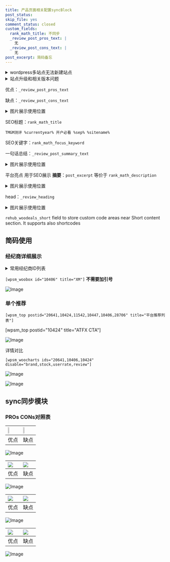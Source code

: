 ```yaml
---
title: 产品页面相关配置syncBlock
post_status: 
skip_file: yes
comment_status: closed
custom_fields:
  rank_math_title: 不同步
  _review_post_pros_text: |
    无
  _review_post_cons_text: |
    无
post_excerpt: 简码备忘
---
```

<details><summary>wordpress多站点无法新建站点</summary>

<li>和报错需要清理cookies一样的原因</li>
<li>wp-config.php里面<code>define( 'SUBDOMAIN_INSTALL', false );//子域名安装</code></li>
<li>新建子站点是用<code>define( 'SUBDOMAIN_INSTALL', true);//子域名安装</code> 完成以后，改成<code>false</code></li>
</details>

<details><summary>站点升级和相关版本问题</summary>

<p>wordpress：5.9.9
woocommerce：7.5.1
出现问题的地方：主题选项里面>><strong>Product layout >>compact style</strong></p>
<p>如何出现没有用过的字段 导致无法保存。先导出配置 然后进行修改，后面再次恢复即可。</p>
<p>出现部分字段无法显示时，需要返回默认布局后，对产品进行保存就好了。</p>
<p></p>
</details>

优点：`_review_post_pros_text`

缺点：`_review_post_cons_text`

<details><summary>图片展示使用位置</summary>

<img src="https://prod-files-secure.s3.us-west-2.amazonaws.com/39ed1227-6d7d-4570-be36-9ccd4a2c4241/f51d3d83-55d4-4bdf-9604-f37ec77ab556/Untitled.png?X-Amz-Algorithm=AWS4-HMAC-SHA256&X-Amz-Content-Sha256=UNSIGNED-PAYLOAD&X-Amz-Credential=ASIAZI2LB466QMMCMH5Z%2F20250201%2Fus-west-2%2Fs3%2Faws4_request&X-Amz-Date=20250201T045519Z&X-Amz-Expires=3600&X-Amz-Security-Token=IQoJb3JpZ2luX2VjEMX%2F%2F%2F%2F%2F%2F%2F%2F%2F%2FwEaCXVzLXdlc3QtMiJGMEQCIH01pVbkDvXOs2uMkDrQMNXlTYRWT%2BH1WNm%2FiISdkCDgAiBVcmj4ruLA6TZLSQNGeH6B1qsTg%2Bmr8WHqQl%2BYhz%2FGJyqIBAjN%2F%2F%2F%2F%2F%2F%2F%2F%2F%2F8BEAAaDDYzNzQyMzE4MzgwNSIM9ZcZX90Xk1vMpq9iKtwDFWdiY9SHikmIcuUkPduk439M3H4pl4zzz9ZWByH6my8VnHMFekwEBQZPODm3fp39GlXgN0OXvdc9QFf6so3uimSTvHtN5PcRmJHVfo5%2FHx71ilovpYKkFz7EH%2FEwkP5FEoc8MtNLT%2BZ7xLzlnWj6%2BNWokBTS7jcJg8rHv2PxdxMJ4oU5wEOo2LCdS0o3BqKqpMOpG%2B7evzCVPT4ow4kmpBWEU4vhCLjNCgBm1mx8GG2FTLbM%2Bx%2BqxH40zkSnQnWHbkKvRPQ1YoIRXXfyyGezaTIeXPIJd5YHn%2B%2BjX3Sol41qeqMgXkoQmMga1rgPKrS0EIQddm88XHVaE%2BoSQpvQU%2FF3y57XA6iUivZcbcbfx6bsUB8LMZkXO7vEjtoS0vBL%2FEFWO4RqFUZIt59B08wz%2FqtzqfQ65m8v2y0Yx4NLV9kxbFQmTGWptu6hpkMQEolvtTl14vDtImnD6qWbR1IlJ8E995T9MIsGsVYHxlyfk%2FBEKJpi3yE8%2FcXlt0dzgg0qIaeJ7w1xBdaCLkHeEDznqoU6KwSQvCz%2BXn5r2Bn7XI2%2F9S5XoocAtSLNnAQmYD2T3NKNwhd0nqVm%2FOx5CH46mlrxvIu6hM4jt8YdVf0cUN7fDA0pUhVEiBjQzvAww8H2vAY6pgEARb0QpSaetzl6aaoLCN6xyZuvPO663dt4QCjucdTr1JWLe%2FDQvw6UIYdW75WasOsKfb1pb2uusA1psF4p5BM1H8orQL4FCTlk9cb0jZEsH%2BcadZRhtKG1eq%2Bsd4wikAot2yBQup1bBOqVxlW4r1kXkI5cTyNZy54XRVlxjO5Ob467lgT4b6x6xy5zyWaVZ9sGruCGVU1NZuVHzkRs4PDzaxFQ7il1&X-Amz-Signature=7c5e61f6dc4c2639c0dd435404e4d4b68dea18151245f28e98867740dd795576&X-Amz-SignedHeaders=host&x-id=GetObject" alt="Image">
</details>

SEO标题：`rank_math_title`

`TMGM测评 %currentyear% 开户必看 %sep% %sitename%`

SEO关键字：`rank_math_focus_keyword`

一句话总结：`_review_post_summary_text`

<details><summary>图片展示使用位置</summary>

<img src="https://prod-files-secure.s3.us-west-2.amazonaws.com/39ed1227-6d7d-4570-be36-9ccd4a2c4241/4b96a922-296c-4f4e-8630-d1c870cbce01/Untitled.png?X-Amz-Algorithm=AWS4-HMAC-SHA256&X-Amz-Content-Sha256=UNSIGNED-PAYLOAD&X-Amz-Credential=ASIAZI2LB4665HM7HK5S%2F20250201%2Fus-west-2%2Fs3%2Faws4_request&X-Amz-Date=20250201T045519Z&X-Amz-Expires=3600&X-Amz-Security-Token=IQoJb3JpZ2luX2VjEMX%2F%2F%2F%2F%2F%2F%2F%2F%2F%2FwEaCXVzLXdlc3QtMiJHMEUCIBC06KElr%2FzXrSpO9phCdzvYDC1t%2BisQueXgs6sM8k%2F9AiEAs14iTNEMhc2SXN6t2nuICz%2ByoEo8FXzwJcImepMd0vYqiAQIzf%2F%2F%2F%2F%2F%2F%2F%2F%2F%2FARAAGgw2Mzc0MjMxODM4MDUiDDXGx98GKiU1DEdH8SrcA2jtqipe8doRaec1ERxUqYO89SvVABnFDILmaXaJH8AxVPIoBQ1ZBvXRcTxqL2AkGex601DQeYlpQOQH%2FcHRaVD7rT%2F7L4tkL9MptMzOqcFOjmfti6LllE3hFmWy8L1c5HEiRZU9WS8B3l8d49rzhlsMqqrm7ybGCFrWFRSwR69EoYBHH20LiOeOKi7MUlhWJBWUbMOLzJ6%2F21Pj5V1kLz58vSOUWD9rJWoaLkkR%2FRNAsgDtJf%2BbCc8cR76%2BKt3ac1wTmG1Lcw0bF2km4xjBRw9Zt4FW5p10uqb%2FezRcs%2F2UL%2F5KgKUa14rdG7w7aG%2Bt%2FGE7xnvzfk06PBxrCGEE4V9T24Ah4HBpgkbkvmAj6epvlxnpUtPXGW0RWicEfoOUO8kBvGj4QV0D1w3w%2B%2BtNIwQk%2FmMLgLalM7wZhQZdb%2FyFUeQWgsEBjLPGwe%2F2djEcZsJQ0q%2BlxBpnjKGQ1%2FxZUQCiqHigX0ng54sBAxmt4i9UhEsFQXIQNYLjb2NhedsTSs9Wo2TLU5ph1b%2BHvsdxMxkW%2FrAHumlRYcYdi4Xxti%2BL7tVQ8Q571FbisVlNKA8tWY550RyWxHfCLn07NSyMpiSsqvvTyFPyad1HpJVE5OgbmzHwBmeRUzgkTmp8MMfB9rwGOqUBvPELL6slUa%2Fd1eHeP5ZhHVd%2FtsUx7GvI%2FAZVXpF77G4V5va9L5hYRjFf2y0%2FzS6XC1UqrKwiYZRf7UVI%2BmYjBP0gjGkQvTOxCe3n8eOB299RRtd%2FqkUFuQTgpi2PkSmEKXahO1DpC4N3LqxgpopHSEBE94YdYi4qX6EpdKYOSVWudqy9ZoKQ4W%2BY2Mq67R0SgGERVl3nckeJbA2KCzcylsJSI%2FZw&X-Amz-Signature=f36bb93848694c2cf18d8c9c76f6dc74bfd996aec719229557f0e7c467aa2d15&X-Amz-SignedHeaders=host&x-id=GetObject" alt="Image">
</details>

平台亮点 用于SEO展示 **摘要**：`post_excerpt`  等价于 `rank_math_description`

<details><summary>图片展示使用位置</summary>

<img src="https://prod-files-secure.s3.us-west-2.amazonaws.com/39ed1227-6d7d-4570-be36-9ccd4a2c4241/1ee11f63-b60a-4dfe-a7a7-d58ff23b5d88/Untitled.png?X-Amz-Algorithm=AWS4-HMAC-SHA256&X-Amz-Content-Sha256=UNSIGNED-PAYLOAD&X-Amz-Credential=ASIAZI2LB4665NGR353B%2F20250201%2Fus-west-2%2Fs3%2Faws4_request&X-Amz-Date=20250201T045520Z&X-Amz-Expires=3600&X-Amz-Security-Token=IQoJb3JpZ2luX2VjEMX%2F%2F%2F%2F%2F%2F%2F%2F%2F%2FwEaCXVzLXdlc3QtMiJGMEQCIEkNtDSQwcNrkQiDFnppaPpysaFu6ZUKEvGgiP4c0MBIAiAj0OBmIQoq8FxeK2NqTT4aWsZ6MDbCzjOiynDiR88MZSqIBAjN%2F%2F%2F%2F%2F%2F%2F%2F%2F%2F8BEAAaDDYzNzQyMzE4MzgwNSIMPhQfjTu%2BcXGMMN58KtwD9Gr7qrEZYjYR5%2FEyibHtuiIrnNbZvdEaMAgv9F4waKXdruDk4tl0A08u6nQEBr2tqIp3vd2m0gpuYIzEB8qfiC0orLtHmt3L2X%2FpVfKFxyyS6gbZ1prxPESOwjMPjECTE%2BMQJffY3%2FwGhu1v934KXNP34Y1SwxSgonHcwNtxLclo8Nl88yMpyX320bicRjR1GjvypN2gi0xRD%2FMj0MHHrT3AkZvB3n1aATEERDwf%2BFX0sbzHZJZn8GXSJ7NIVP2QAtZy5Tj19lxtHqtVGTu3%2F0s%2Bp6RKWtzWnWFwgWfeAz0HgTq7BE6FK8RNwJvbMRAgn1CaR4EKWL3p4ppDDesCh52PluZjsv4xTQ6dC0yRCeYqx0J3OGgmP486%2BUnmpIGNnhcBNkkSPzEmKCKEiwN4JF%2BiXYkyBCKZw5QAXmd6%2B44opyoupbSV34NZXm7Z8b%2BjE6NJG8tCnVMMINFrfgHJt8u3C7zKnMecpFO08KQZXxry%2Bpf9sp4JdLZ6lubRTm%2Fw9F5C8XZk7VyUuvoPA3JHH4vLp4wKMgV%2B%2FwCHT%2FPZ9MkcoFJNEeU2%2BHvZGptbGr%2FGIJzakTCfIN9KX9OPC5OLMkRnnki2s8O%2FEUXB8uN5SbHIN3QzxkC8AwtDPc4w88H2vAY6pgHxzA1wR1tmAvhEhN%2FMTxDMYlIJu33RkW1ZOJ6Hf1DMDJmJoSjk1AjB78c55eej817LIZhbwnR5%2FmgKdSEoN9aPFwnKtntPMOX5NXnaHjm13V9wdWpRPtWWJrLtKv1AGSafwzCRwjHiPKydHbAOT4fmUt4i2%2Fs5YWLVFtKdS7vmf5N42J%2BABJV3AMNpRTeTna3ZRMlJGPucSyDy483XdSKLcfzyhNw3&X-Amz-Signature=2b956065c456f2dfbc8b632aa892a2a03f893894b9250449138899ae242439b4&X-Amz-SignedHeaders=host&x-id=GetObject" alt="Image">
<img src="https://prod-files-secure.s3.us-west-2.amazonaws.com/39ed1227-6d7d-4570-be36-9ccd4a2c4241/ad4118b5-78d8-4fbe-801e-3b29b5d99c01/Untitled.png?X-Amz-Algorithm=AWS4-HMAC-SHA256&X-Amz-Content-Sha256=UNSIGNED-PAYLOAD&X-Amz-Credential=ASIAZI2LB4665NGR353B%2F20250201%2Fus-west-2%2Fs3%2Faws4_request&X-Amz-Date=20250201T045520Z&X-Amz-Expires=3600&X-Amz-Security-Token=IQoJb3JpZ2luX2VjEMX%2F%2F%2F%2F%2F%2F%2F%2F%2F%2FwEaCXVzLXdlc3QtMiJGMEQCIEkNtDSQwcNrkQiDFnppaPpysaFu6ZUKEvGgiP4c0MBIAiAj0OBmIQoq8FxeK2NqTT4aWsZ6MDbCzjOiynDiR88MZSqIBAjN%2F%2F%2F%2F%2F%2F%2F%2F%2F%2F8BEAAaDDYzNzQyMzE4MzgwNSIMPhQfjTu%2BcXGMMN58KtwD9Gr7qrEZYjYR5%2FEyibHtuiIrnNbZvdEaMAgv9F4waKXdruDk4tl0A08u6nQEBr2tqIp3vd2m0gpuYIzEB8qfiC0orLtHmt3L2X%2FpVfKFxyyS6gbZ1prxPESOwjMPjECTE%2BMQJffY3%2FwGhu1v934KXNP34Y1SwxSgonHcwNtxLclo8Nl88yMpyX320bicRjR1GjvypN2gi0xRD%2FMj0MHHrT3AkZvB3n1aATEERDwf%2BFX0sbzHZJZn8GXSJ7NIVP2QAtZy5Tj19lxtHqtVGTu3%2F0s%2Bp6RKWtzWnWFwgWfeAz0HgTq7BE6FK8RNwJvbMRAgn1CaR4EKWL3p4ppDDesCh52PluZjsv4xTQ6dC0yRCeYqx0J3OGgmP486%2BUnmpIGNnhcBNkkSPzEmKCKEiwN4JF%2BiXYkyBCKZw5QAXmd6%2B44opyoupbSV34NZXm7Z8b%2BjE6NJG8tCnVMMINFrfgHJt8u3C7zKnMecpFO08KQZXxry%2Bpf9sp4JdLZ6lubRTm%2Fw9F5C8XZk7VyUuvoPA3JHH4vLp4wKMgV%2B%2FwCHT%2FPZ9MkcoFJNEeU2%2BHvZGptbGr%2FGIJzakTCfIN9KX9OPC5OLMkRnnki2s8O%2FEUXB8uN5SbHIN3QzxkC8AwtDPc4w88H2vAY6pgHxzA1wR1tmAvhEhN%2FMTxDMYlIJu33RkW1ZOJ6Hf1DMDJmJoSjk1AjB78c55eej817LIZhbwnR5%2FmgKdSEoN9aPFwnKtntPMOX5NXnaHjm13V9wdWpRPtWWJrLtKv1AGSafwzCRwjHiPKydHbAOT4fmUt4i2%2Fs5YWLVFtKdS7vmf5N42J%2BABJV3AMNpRTeTna3ZRMlJGPucSyDy483XdSKLcfzyhNw3&X-Amz-Signature=5209c757aef3ac4c1536ad323419e2a042e434017fc72327a365f3bdbb92d117&X-Amz-SignedHeaders=host&x-id=GetObject" alt="Image">
<img src="https://prod-files-secure.s3.us-west-2.amazonaws.com/39ed1227-6d7d-4570-be36-9ccd4a2c4241/a38cf7c9-a79c-4b64-9e94-13589fe0758b/Untitled.png?X-Amz-Algorithm=AWS4-HMAC-SHA256&X-Amz-Content-Sha256=UNSIGNED-PAYLOAD&X-Amz-Credential=ASIAZI2LB4665NGR353B%2F20250201%2Fus-west-2%2Fs3%2Faws4_request&X-Amz-Date=20250201T045520Z&X-Amz-Expires=3600&X-Amz-Security-Token=IQoJb3JpZ2luX2VjEMX%2F%2F%2F%2F%2F%2F%2F%2F%2F%2FwEaCXVzLXdlc3QtMiJGMEQCIEkNtDSQwcNrkQiDFnppaPpysaFu6ZUKEvGgiP4c0MBIAiAj0OBmIQoq8FxeK2NqTT4aWsZ6MDbCzjOiynDiR88MZSqIBAjN%2F%2F%2F%2F%2F%2F%2F%2F%2F%2F8BEAAaDDYzNzQyMzE4MzgwNSIMPhQfjTu%2BcXGMMN58KtwD9Gr7qrEZYjYR5%2FEyibHtuiIrnNbZvdEaMAgv9F4waKXdruDk4tl0A08u6nQEBr2tqIp3vd2m0gpuYIzEB8qfiC0orLtHmt3L2X%2FpVfKFxyyS6gbZ1prxPESOwjMPjECTE%2BMQJffY3%2FwGhu1v934KXNP34Y1SwxSgonHcwNtxLclo8Nl88yMpyX320bicRjR1GjvypN2gi0xRD%2FMj0MHHrT3AkZvB3n1aATEERDwf%2BFX0sbzHZJZn8GXSJ7NIVP2QAtZy5Tj19lxtHqtVGTu3%2F0s%2Bp6RKWtzWnWFwgWfeAz0HgTq7BE6FK8RNwJvbMRAgn1CaR4EKWL3p4ppDDesCh52PluZjsv4xTQ6dC0yRCeYqx0J3OGgmP486%2BUnmpIGNnhcBNkkSPzEmKCKEiwN4JF%2BiXYkyBCKZw5QAXmd6%2B44opyoupbSV34NZXm7Z8b%2BjE6NJG8tCnVMMINFrfgHJt8u3C7zKnMecpFO08KQZXxry%2Bpf9sp4JdLZ6lubRTm%2Fw9F5C8XZk7VyUuvoPA3JHH4vLp4wKMgV%2B%2FwCHT%2FPZ9MkcoFJNEeU2%2BHvZGptbGr%2FGIJzakTCfIN9KX9OPC5OLMkRnnki2s8O%2FEUXB8uN5SbHIN3QzxkC8AwtDPc4w88H2vAY6pgHxzA1wR1tmAvhEhN%2FMTxDMYlIJu33RkW1ZOJ6Hf1DMDJmJoSjk1AjB78c55eej817LIZhbwnR5%2FmgKdSEoN9aPFwnKtntPMOX5NXnaHjm13V9wdWpRPtWWJrLtKv1AGSafwzCRwjHiPKydHbAOT4fmUt4i2%2Fs5YWLVFtKdS7vmf5N42J%2BABJV3AMNpRTeTna3ZRMlJGPucSyDy483XdSKLcfzyhNw3&X-Amz-Signature=4e9679785868483dbd2a292d7c31799e8957544f699db0b611a38de77c9fdc03&X-Amz-SignedHeaders=host&x-id=GetObject" alt="Image">
<img src="https://prod-files-secure.s3.us-west-2.amazonaws.com/39ed1227-6d7d-4570-be36-9ccd4a2c4241/7da6fc1e-d2ac-42ae-8c75-cb5749aa18f6/Untitled.png?X-Amz-Algorithm=AWS4-HMAC-SHA256&X-Amz-Content-Sha256=UNSIGNED-PAYLOAD&X-Amz-Credential=ASIAZI2LB4665NGR353B%2F20250201%2Fus-west-2%2Fs3%2Faws4_request&X-Amz-Date=20250201T045520Z&X-Amz-Expires=3600&X-Amz-Security-Token=IQoJb3JpZ2luX2VjEMX%2F%2F%2F%2F%2F%2F%2F%2F%2F%2FwEaCXVzLXdlc3QtMiJGMEQCIEkNtDSQwcNrkQiDFnppaPpysaFu6ZUKEvGgiP4c0MBIAiAj0OBmIQoq8FxeK2NqTT4aWsZ6MDbCzjOiynDiR88MZSqIBAjN%2F%2F%2F%2F%2F%2F%2F%2F%2F%2F8BEAAaDDYzNzQyMzE4MzgwNSIMPhQfjTu%2BcXGMMN58KtwD9Gr7qrEZYjYR5%2FEyibHtuiIrnNbZvdEaMAgv9F4waKXdruDk4tl0A08u6nQEBr2tqIp3vd2m0gpuYIzEB8qfiC0orLtHmt3L2X%2FpVfKFxyyS6gbZ1prxPESOwjMPjECTE%2BMQJffY3%2FwGhu1v934KXNP34Y1SwxSgonHcwNtxLclo8Nl88yMpyX320bicRjR1GjvypN2gi0xRD%2FMj0MHHrT3AkZvB3n1aATEERDwf%2BFX0sbzHZJZn8GXSJ7NIVP2QAtZy5Tj19lxtHqtVGTu3%2F0s%2Bp6RKWtzWnWFwgWfeAz0HgTq7BE6FK8RNwJvbMRAgn1CaR4EKWL3p4ppDDesCh52PluZjsv4xTQ6dC0yRCeYqx0J3OGgmP486%2BUnmpIGNnhcBNkkSPzEmKCKEiwN4JF%2BiXYkyBCKZw5QAXmd6%2B44opyoupbSV34NZXm7Z8b%2BjE6NJG8tCnVMMINFrfgHJt8u3C7zKnMecpFO08KQZXxry%2Bpf9sp4JdLZ6lubRTm%2Fw9F5C8XZk7VyUuvoPA3JHH4vLp4wKMgV%2B%2FwCHT%2FPZ9MkcoFJNEeU2%2BHvZGptbGr%2FGIJzakTCfIN9KX9OPC5OLMkRnnki2s8O%2FEUXB8uN5SbHIN3QzxkC8AwtDPc4w88H2vAY6pgHxzA1wR1tmAvhEhN%2FMTxDMYlIJu33RkW1ZOJ6Hf1DMDJmJoSjk1AjB78c55eej817LIZhbwnR5%2FmgKdSEoN9aPFwnKtntPMOX5NXnaHjm13V9wdWpRPtWWJrLtKv1AGSafwzCRwjHiPKydHbAOT4fmUt4i2%2Fs5YWLVFtKdS7vmf5N42J%2BABJV3AMNpRTeTna3ZRMlJGPucSyDy483XdSKLcfzyhNw3&X-Amz-Signature=5f797569f317e4062004f5a6ad947be4cd7e0cad4f1fdc3346045dae5b88975a&X-Amz-SignedHeaders=host&x-id=GetObject" alt="Image">
<img src="https://prod-files-secure.s3.us-west-2.amazonaws.com/39ed1227-6d7d-4570-be36-9ccd4a2c4241/7e97f40a-eaee-47f5-b2f9-475f96808fa7/Untitled.png?X-Amz-Algorithm=AWS4-HMAC-SHA256&X-Amz-Content-Sha256=UNSIGNED-PAYLOAD&X-Amz-Credential=ASIAZI2LB4665NGR353B%2F20250201%2Fus-west-2%2Fs3%2Faws4_request&X-Amz-Date=20250201T045520Z&X-Amz-Expires=3600&X-Amz-Security-Token=IQoJb3JpZ2luX2VjEMX%2F%2F%2F%2F%2F%2F%2F%2F%2F%2FwEaCXVzLXdlc3QtMiJGMEQCIEkNtDSQwcNrkQiDFnppaPpysaFu6ZUKEvGgiP4c0MBIAiAj0OBmIQoq8FxeK2NqTT4aWsZ6MDbCzjOiynDiR88MZSqIBAjN%2F%2F%2F%2F%2F%2F%2F%2F%2F%2F8BEAAaDDYzNzQyMzE4MzgwNSIMPhQfjTu%2BcXGMMN58KtwD9Gr7qrEZYjYR5%2FEyibHtuiIrnNbZvdEaMAgv9F4waKXdruDk4tl0A08u6nQEBr2tqIp3vd2m0gpuYIzEB8qfiC0orLtHmt3L2X%2FpVfKFxyyS6gbZ1prxPESOwjMPjECTE%2BMQJffY3%2FwGhu1v934KXNP34Y1SwxSgonHcwNtxLclo8Nl88yMpyX320bicRjR1GjvypN2gi0xRD%2FMj0MHHrT3AkZvB3n1aATEERDwf%2BFX0sbzHZJZn8GXSJ7NIVP2QAtZy5Tj19lxtHqtVGTu3%2F0s%2Bp6RKWtzWnWFwgWfeAz0HgTq7BE6FK8RNwJvbMRAgn1CaR4EKWL3p4ppDDesCh52PluZjsv4xTQ6dC0yRCeYqx0J3OGgmP486%2BUnmpIGNnhcBNkkSPzEmKCKEiwN4JF%2BiXYkyBCKZw5QAXmd6%2B44opyoupbSV34NZXm7Z8b%2BjE6NJG8tCnVMMINFrfgHJt8u3C7zKnMecpFO08KQZXxry%2Bpf9sp4JdLZ6lubRTm%2Fw9F5C8XZk7VyUuvoPA3JHH4vLp4wKMgV%2B%2FwCHT%2FPZ9MkcoFJNEeU2%2BHvZGptbGr%2FGIJzakTCfIN9KX9OPC5OLMkRnnki2s8O%2FEUXB8uN5SbHIN3QzxkC8AwtDPc4w88H2vAY6pgHxzA1wR1tmAvhEhN%2FMTxDMYlIJu33RkW1ZOJ6Hf1DMDJmJoSjk1AjB78c55eej817LIZhbwnR5%2FmgKdSEoN9aPFwnKtntPMOX5NXnaHjm13V9wdWpRPtWWJrLtKv1AGSafwzCRwjHiPKydHbAOT4fmUt4i2%2Fs5YWLVFtKdS7vmf5N42J%2BABJV3AMNpRTeTna3ZRMlJGPucSyDy483XdSKLcfzyhNw3&X-Amz-Signature=a4985a428576bb99a3d974d09c52a7fafb59ed21f5e980c91dfd14a0faf1c5e0&X-Amz-SignedHeaders=host&x-id=GetObject" alt="Image">
</details>

head：`_review_heading`

<details><summary>图片展示使用位置</summary>

<img src="https://prod-files-secure.s3.us-west-2.amazonaws.com/39ed1227-6d7d-4570-be36-9ccd4a2c4241/3a4650ad-9887-415c-889a-edd51fa54f27/Untitled.png?X-Amz-Algorithm=AWS4-HMAC-SHA256&X-Amz-Content-Sha256=UNSIGNED-PAYLOAD&X-Amz-Credential=ASIAZI2LB4667WPSTDZ3%2F20250201%2Fus-west-2%2Fs3%2Faws4_request&X-Amz-Date=20250201T045521Z&X-Amz-Expires=3600&X-Amz-Security-Token=IQoJb3JpZ2luX2VjEMX%2F%2F%2F%2F%2F%2F%2F%2F%2F%2FwEaCXVzLXdlc3QtMiJIMEYCIQD2c1Reacr%2Ba%2BiqEoFK2x7MapAqhE1yBCeEHyGoCESuSQIhALCUFjsot2%2F9%2BfH2UsWrLywVSAxMPnpBT0qBOtZfnAsfKogECM3%2F%2F%2F%2F%2F%2F%2F%2F%2F%2FwEQABoMNjM3NDIzMTgzODA1Igxgt6mYB72UYaMzSg4q3ANYEqECjrtJrltHvvnBHwvfPOLPnSgLFaZGuwPFNWf6qA6AwDt8R1o%2BEh4q%2FtBwsxFgynv5BngQRJjgcPxgIINsuVpHX4AwdQGSi8QoHx%2FoP4YFCnAnyK8PKJ5jdRjaHR3g5Fe3px5sQrfkFRo4BG6VA6d0fvgz8rIKAQNXj58qHlA9EycoAVEvTNOMj1vVDWq2lwk1eFqAFbonyxSp5EXwOo0V81V9101HtaH%2B%2Fb1nIyKY3BgDNyjTD8rRW72ohVIhbXkXRKTvrEQmWhUkMif9tHljTacTVZZ3KI0Rgcl6V1yjCoew29IqfohCYEqoqlDIoqXl9XZr%2B7JoNHhedwjT%2BTPhKkwvJJi1c5CmzE6z1gLKfmhjydLBoQDwubpa8xsofhy8Lxm%2BV6pKGnKo3EclpjCzPlWRDj0cwztpPjQZRLHhjOPVasCdYgaf2A62Tdco0Eiq7dzSw3tYD9FD35U0RJeJBml73T%2BfPuhiTWYHxYU6z0OTvX3gRWC1%2FsWV75TNLX0EvECImX67InPecgXOmQavvqLj4RWdcp%2FYTtli1cQ%2FPOSNZBxr9A66cSvIHc9HNxhEoUhX84mhIDma6Q8NzKcMaUhgot%2BasErywLBTDiBYFIplRZxmqkMZnDDHwfa8BjqkAfoq6WxPuWTvKzNIflyfLM4Y6VgVuK9P4zSRwnt98Rsx7ITVx8WASZI4O5CxxWXZv1nYCLX1nmx46TthVuVKNh0Nkf3NuZhSkR%2FaiW8QLaCA3Uwgq1gOtadxBOhUzauPshq0glERQO5oipmLeFYU6QzEL98njVLfxSD2s6C36mqocyfg1r3F13hFD88Bj6XWiMj8NWhtJbAB9Ei8BwhDraVxRB%2Fc&X-Amz-Signature=8fc825a03769490066ec6e6ec200681b20f0cb3756b5349b9b284fd39ed99417&X-Amz-SignedHeaders=host&x-id=GetObject" alt="Image">
</details>

`rehub_woodeals_short`	field to store custom code areas near Short content section. It supports also shortcodes



## 简码使用

### 经纪商详细展示

<details><summary>常用经纪商ID列表</summary>

<pre><code class="php">嘉盛 ===> 20641  [wpsm_woobox id="20641" title="嘉盛"]
易信easymarkets ===> 11542  [wpsm_woobox id="11542" title="易信easymarkets"]
ATFX外汇 ===> 10424  [wpsm_woobox id="10424" title="ATFX"]
XM ===> 10406  [wpsm_woobox id="10406" title="XM"]
TMGM ===> 29622  [wpsm_woobox id="29622" title="TMGM"]
HYCM ===> 10447  [wpsm_woobox id="10447" title="HYCM"]
fpmarkets澳福外汇 ===> 20639  [wpsm_woobox id="20639" title="fpmarkets澳福外汇"]</code></pre>
</details>

`[wpsm_woobox id="10406" title="XM"]` **不需要加引号**

![Image](https://prod-files-secure.s3.us-west-2.amazonaws.com/39ed1227-6d7d-4570-be36-9ccd4a2c4241/4f898f9d-0fa7-4e43-acd3-ac6bc7be575a/Untitled.png?X-Amz-Algorithm=AWS4-HMAC-SHA256&X-Amz-Content-Sha256=UNSIGNED-PAYLOAD&X-Amz-Credential=ASIAZI2LB4662IFKT4S7%2F20250201%2Fus-west-2%2Fs3%2Faws4_request&X-Amz-Date=20250201T045518Z&X-Amz-Expires=3600&X-Amz-Security-Token=IQoJb3JpZ2luX2VjEMX%2F%2F%2F%2F%2F%2F%2F%2F%2F%2FwEaCXVzLXdlc3QtMiJIMEYCIQD9AzMZfJAaxgvdwaTNaiwztIxAIKHGgHGcmABP5RS48gIhAMl%2FWXA6U0wqd6G0CiKR2%2Bc6VRKaFVQ12qtoJthWLh5vKogECM3%2F%2F%2F%2F%2F%2F%2F%2F%2F%2FwEQABoMNjM3NDIzMTgzODA1IgwOsh%2BGe1IUsoJbK9Yq3AMW2xWF2xlhcLQA7GaeROT3Qh2We5ZSsuqTYkSqxmEKgnWQHvNP9mD%2FJM9Wu3UXeG84MrgWZdNZk7e%2FqMof93ZVl%2B4yzvX8iHmyeRn7Lob6JM7DK%2FQhpgp%2FhH3%2FJtbfHwCNXi9Z2WcP%2FCMkW9LUi5sM4uc4UwYShkXrdKM61ynLSpucmp9AXVIzfsL1VNrDf2xoarHXVfA%2FGw5o%2FyahYL4bfcbS4jU23DhP3Vtq%2FWChip3%2Bh%2F%2B9G4UaZHlBbirGRV4gFccIsX0ZNs58dp8Qx5pwPEd6g0tctUOZoOa0Sf%2FsdUO77S2y6AElLmn7GSJ4jfTwfmSXRddgWZKu5r%2BQcYwAs%2FZDjweh2WDiORDp6o4a9N%2BNaOSukAJQHD24IwkadhQQcvwtMDZpLCbthLC6gYbzBKKrjPbeiwyuienK1ECvInhY8AfPDkMvrJYoxPOrlWVCNPC1gti4T4YW3tnlBJP2PNckiipcz%2BzWaqGck9mxHldcT2MJE3yFKR33Tav4kWdRSCLF757pi6TaxwX0WV93A%2BP3G4cpsfq9KKGiyEuVftVvPjvl1VCJZYVeZYBfV%2BDLdajDKMlqNe7Ug8d9C1bfwpw0eRFCyaSX5PkNxKFrPZ52SmbFxQ5q%2BA%2B81DCZwfa8BjqkAR9qiIjEqc7REWYNDz%2FwX%2FHLLQW7qRat5%2BgEWEctkcDeBpDo%2FfC7ZRxarxnZHbPVdxTef2CIoPaaHwENeVikeyZuCdMjjly%2BUCPuTq5wGQl2946iVVCoCHHhhQspqbq%2Bc3F4mTGwA7WfDDjv5fk0jNWiKnuFlOt3%2BRP5ri29J3L%2BzCGA9naP5EWWd6k1geCFSFVdxqUTC7uYqiRzvMy5B5R4szgs&X-Amz-Signature=35be4aa7001748c61a3d1d22e30b7df9cb0c85d7cab23d29e94cd9a40ddfc457&X-Amz-SignedHeaders=host&x-id=GetObject)

### 单个推荐
`[wpsm_top postid="20641,10424,11542,10447,10406,28706" title="平台推荐列表"]`

[wpsm_top postid="10424" title="ATFX CTA"]

![Image](https://prod-files-secure.s3.us-west-2.amazonaws.com/39ed1227-6d7d-4570-be36-9ccd4a2c4241/5ac620dc-51a8-48b6-b55d-91f47299193c/Untitled.png?X-Amz-Algorithm=AWS4-HMAC-SHA256&X-Amz-Content-Sha256=UNSIGNED-PAYLOAD&X-Amz-Credential=ASIAZI2LB4662IFKT4S7%2F20250201%2Fus-west-2%2Fs3%2Faws4_request&X-Amz-Date=20250201T045518Z&X-Amz-Expires=3600&X-Amz-Security-Token=IQoJb3JpZ2luX2VjEMX%2F%2F%2F%2F%2F%2F%2F%2F%2F%2FwEaCXVzLXdlc3QtMiJIMEYCIQD9AzMZfJAaxgvdwaTNaiwztIxAIKHGgHGcmABP5RS48gIhAMl%2FWXA6U0wqd6G0CiKR2%2Bc6VRKaFVQ12qtoJthWLh5vKogECM3%2F%2F%2F%2F%2F%2F%2F%2F%2F%2FwEQABoMNjM3NDIzMTgzODA1IgwOsh%2BGe1IUsoJbK9Yq3AMW2xWF2xlhcLQA7GaeROT3Qh2We5ZSsuqTYkSqxmEKgnWQHvNP9mD%2FJM9Wu3UXeG84MrgWZdNZk7e%2FqMof93ZVl%2B4yzvX8iHmyeRn7Lob6JM7DK%2FQhpgp%2FhH3%2FJtbfHwCNXi9Z2WcP%2FCMkW9LUi5sM4uc4UwYShkXrdKM61ynLSpucmp9AXVIzfsL1VNrDf2xoarHXVfA%2FGw5o%2FyahYL4bfcbS4jU23DhP3Vtq%2FWChip3%2Bh%2F%2B9G4UaZHlBbirGRV4gFccIsX0ZNs58dp8Qx5pwPEd6g0tctUOZoOa0Sf%2FsdUO77S2y6AElLmn7GSJ4jfTwfmSXRddgWZKu5r%2BQcYwAs%2FZDjweh2WDiORDp6o4a9N%2BNaOSukAJQHD24IwkadhQQcvwtMDZpLCbthLC6gYbzBKKrjPbeiwyuienK1ECvInhY8AfPDkMvrJYoxPOrlWVCNPC1gti4T4YW3tnlBJP2PNckiipcz%2BzWaqGck9mxHldcT2MJE3yFKR33Tav4kWdRSCLF757pi6TaxwX0WV93A%2BP3G4cpsfq9KKGiyEuVftVvPjvl1VCJZYVeZYBfV%2BDLdajDKMlqNe7Ug8d9C1bfwpw0eRFCyaSX5PkNxKFrPZ52SmbFxQ5q%2BA%2B81DCZwfa8BjqkAR9qiIjEqc7REWYNDz%2FwX%2FHLLQW7qRat5%2BgEWEctkcDeBpDo%2FfC7ZRxarxnZHbPVdxTef2CIoPaaHwENeVikeyZuCdMjjly%2BUCPuTq5wGQl2946iVVCoCHHhhQspqbq%2Bc3F4mTGwA7WfDDjv5fk0jNWiKnuFlOt3%2BRP5ri29J3L%2BzCGA9naP5EWWd6k1geCFSFVdxqUTC7uYqiRzvMy5B5R4szgs&X-Amz-Signature=87835e2c2ee8b93596a7af599988ecf82dd9e69ecfd04dcf55423a377e20dba2&X-Amz-SignedHeaders=host&x-id=GetObject)

详情对比

`[wpsm_woocharts ids="20641,10406,10424" disable="brand,stock,userrate,review"]`

![Image](https://prod-files-secure.s3.us-west-2.amazonaws.com/39ed1227-6d7d-4570-be36-9ccd4a2c4241/bf3ba45f-b9f3-4295-8aef-b4a495fd25f4/Untitled.png?X-Amz-Algorithm=AWS4-HMAC-SHA256&X-Amz-Content-Sha256=UNSIGNED-PAYLOAD&X-Amz-Credential=ASIAZI2LB4662IFKT4S7%2F20250201%2Fus-west-2%2Fs3%2Faws4_request&X-Amz-Date=20250201T045518Z&X-Amz-Expires=3600&X-Amz-Security-Token=IQoJb3JpZ2luX2VjEMX%2F%2F%2F%2F%2F%2F%2F%2F%2F%2FwEaCXVzLXdlc3QtMiJIMEYCIQD9AzMZfJAaxgvdwaTNaiwztIxAIKHGgHGcmABP5RS48gIhAMl%2FWXA6U0wqd6G0CiKR2%2Bc6VRKaFVQ12qtoJthWLh5vKogECM3%2F%2F%2F%2F%2F%2F%2F%2F%2F%2FwEQABoMNjM3NDIzMTgzODA1IgwOsh%2BGe1IUsoJbK9Yq3AMW2xWF2xlhcLQA7GaeROT3Qh2We5ZSsuqTYkSqxmEKgnWQHvNP9mD%2FJM9Wu3UXeG84MrgWZdNZk7e%2FqMof93ZVl%2B4yzvX8iHmyeRn7Lob6JM7DK%2FQhpgp%2FhH3%2FJtbfHwCNXi9Z2WcP%2FCMkW9LUi5sM4uc4UwYShkXrdKM61ynLSpucmp9AXVIzfsL1VNrDf2xoarHXVfA%2FGw5o%2FyahYL4bfcbS4jU23DhP3Vtq%2FWChip3%2Bh%2F%2B9G4UaZHlBbirGRV4gFccIsX0ZNs58dp8Qx5pwPEd6g0tctUOZoOa0Sf%2FsdUO77S2y6AElLmn7GSJ4jfTwfmSXRddgWZKu5r%2BQcYwAs%2FZDjweh2WDiORDp6o4a9N%2BNaOSukAJQHD24IwkadhQQcvwtMDZpLCbthLC6gYbzBKKrjPbeiwyuienK1ECvInhY8AfPDkMvrJYoxPOrlWVCNPC1gti4T4YW3tnlBJP2PNckiipcz%2BzWaqGck9mxHldcT2MJE3yFKR33Tav4kWdRSCLF757pi6TaxwX0WV93A%2BP3G4cpsfq9KKGiyEuVftVvPjvl1VCJZYVeZYBfV%2BDLdajDKMlqNe7Ug8d9C1bfwpw0eRFCyaSX5PkNxKFrPZ52SmbFxQ5q%2BA%2B81DCZwfa8BjqkAR9qiIjEqc7REWYNDz%2FwX%2FHLLQW7qRat5%2BgEWEctkcDeBpDo%2FfC7ZRxarxnZHbPVdxTef2CIoPaaHwENeVikeyZuCdMjjly%2BUCPuTq5wGQl2946iVVCoCHHhhQspqbq%2Bc3F4mTGwA7WfDDjv5fk0jNWiKnuFlOt3%2BRP5ri29J3L%2BzCGA9naP5EWWd6k1geCFSFVdxqUTC7uYqiRzvMy5B5R4szgs&X-Amz-Signature=6efef43839b8476f88d1b1af95af9c00819153af2d343f4828ceb9c1d68bbf8e&X-Amz-SignedHeaders=host&x-id=GetObject)

![Image](https://prod-files-secure.s3.us-west-2.amazonaws.com/39ed1227-6d7d-4570-be36-9ccd4a2c4241/30bc56ef-f383-4b48-9768-2ebc9e436ec0/Untitled.png?X-Amz-Algorithm=AWS4-HMAC-SHA256&X-Amz-Content-Sha256=UNSIGNED-PAYLOAD&X-Amz-Credential=ASIAZI2LB4662IFKT4S7%2F20250201%2Fus-west-2%2Fs3%2Faws4_request&X-Amz-Date=20250201T045518Z&X-Amz-Expires=3600&X-Amz-Security-Token=IQoJb3JpZ2luX2VjEMX%2F%2F%2F%2F%2F%2F%2F%2F%2F%2FwEaCXVzLXdlc3QtMiJIMEYCIQD9AzMZfJAaxgvdwaTNaiwztIxAIKHGgHGcmABP5RS48gIhAMl%2FWXA6U0wqd6G0CiKR2%2Bc6VRKaFVQ12qtoJthWLh5vKogECM3%2F%2F%2F%2F%2F%2F%2F%2F%2F%2FwEQABoMNjM3NDIzMTgzODA1IgwOsh%2BGe1IUsoJbK9Yq3AMW2xWF2xlhcLQA7GaeROT3Qh2We5ZSsuqTYkSqxmEKgnWQHvNP9mD%2FJM9Wu3UXeG84MrgWZdNZk7e%2FqMof93ZVl%2B4yzvX8iHmyeRn7Lob6JM7DK%2FQhpgp%2FhH3%2FJtbfHwCNXi9Z2WcP%2FCMkW9LUi5sM4uc4UwYShkXrdKM61ynLSpucmp9AXVIzfsL1VNrDf2xoarHXVfA%2FGw5o%2FyahYL4bfcbS4jU23DhP3Vtq%2FWChip3%2Bh%2F%2B9G4UaZHlBbirGRV4gFccIsX0ZNs58dp8Qx5pwPEd6g0tctUOZoOa0Sf%2FsdUO77S2y6AElLmn7GSJ4jfTwfmSXRddgWZKu5r%2BQcYwAs%2FZDjweh2WDiORDp6o4a9N%2BNaOSukAJQHD24IwkadhQQcvwtMDZpLCbthLC6gYbzBKKrjPbeiwyuienK1ECvInhY8AfPDkMvrJYoxPOrlWVCNPC1gti4T4YW3tnlBJP2PNckiipcz%2BzWaqGck9mxHldcT2MJE3yFKR33Tav4kWdRSCLF757pi6TaxwX0WV93A%2BP3G4cpsfq9KKGiyEuVftVvPjvl1VCJZYVeZYBfV%2BDLdajDKMlqNe7Ug8d9C1bfwpw0eRFCyaSX5PkNxKFrPZ52SmbFxQ5q%2BA%2B81DCZwfa8BjqkAR9qiIjEqc7REWYNDz%2FwX%2FHLLQW7qRat5%2BgEWEctkcDeBpDo%2FfC7ZRxarxnZHbPVdxTef2CIoPaaHwENeVikeyZuCdMjjly%2BUCPuTq5wGQl2946iVVCoCHHhhQspqbq%2Bc3F4mTGwA7WfDDjv5fk0jNWiKnuFlOt3%2BRP5ri29J3L%2BzCGA9naP5EWWd6k1geCFSFVdxqUTC7uYqiRzvMy5B5R4szgs&X-Amz-Signature=8914a39256b19bcceaeee2b1204dbcd60fc8c88303cb4d5255dd5da44da5e28a&X-Amz-SignedHeaders=host&x-id=GetObject)

## sync同步模块

### PROs CONs对照表

| <img src="https://cdn.ifttt.fun/gh/jarlin8/OSS@main/icons/customize/pros.svg" height="auto" width="37.3%"> | <img src="https://cdn.ifttt.fun/gh/jarlin8/OSS@main/icons/customize/cons.svg" height="auto" width="28.8%"> |
| :--- | :--- |
| 优点 | 缺点 |

![Image](https://prod-files-secure.s3.us-west-2.amazonaws.com/39ed1227-6d7d-4570-be36-9ccd4a2c4241/8742b755-dfb5-4004-9a5f-d6e561664bd8/Untitled.png?X-Amz-Algorithm=AWS4-HMAC-SHA256&X-Amz-Content-Sha256=UNSIGNED-PAYLOAD&X-Amz-Credential=ASIAZI2LB4662IFKT4S7%2F20250201%2Fus-west-2%2Fs3%2Faws4_request&X-Amz-Date=20250201T045518Z&X-Amz-Expires=3600&X-Amz-Security-Token=IQoJb3JpZ2luX2VjEMX%2F%2F%2F%2F%2F%2F%2F%2F%2F%2FwEaCXVzLXdlc3QtMiJIMEYCIQD9AzMZfJAaxgvdwaTNaiwztIxAIKHGgHGcmABP5RS48gIhAMl%2FWXA6U0wqd6G0CiKR2%2Bc6VRKaFVQ12qtoJthWLh5vKogECM3%2F%2F%2F%2F%2F%2F%2F%2F%2F%2FwEQABoMNjM3NDIzMTgzODA1IgwOsh%2BGe1IUsoJbK9Yq3AMW2xWF2xlhcLQA7GaeROT3Qh2We5ZSsuqTYkSqxmEKgnWQHvNP9mD%2FJM9Wu3UXeG84MrgWZdNZk7e%2FqMof93ZVl%2B4yzvX8iHmyeRn7Lob6JM7DK%2FQhpgp%2FhH3%2FJtbfHwCNXi9Z2WcP%2FCMkW9LUi5sM4uc4UwYShkXrdKM61ynLSpucmp9AXVIzfsL1VNrDf2xoarHXVfA%2FGw5o%2FyahYL4bfcbS4jU23DhP3Vtq%2FWChip3%2Bh%2F%2B9G4UaZHlBbirGRV4gFccIsX0ZNs58dp8Qx5pwPEd6g0tctUOZoOa0Sf%2FsdUO77S2y6AElLmn7GSJ4jfTwfmSXRddgWZKu5r%2BQcYwAs%2FZDjweh2WDiORDp6o4a9N%2BNaOSukAJQHD24IwkadhQQcvwtMDZpLCbthLC6gYbzBKKrjPbeiwyuienK1ECvInhY8AfPDkMvrJYoxPOrlWVCNPC1gti4T4YW3tnlBJP2PNckiipcz%2BzWaqGck9mxHldcT2MJE3yFKR33Tav4kWdRSCLF757pi6TaxwX0WV93A%2BP3G4cpsfq9KKGiyEuVftVvPjvl1VCJZYVeZYBfV%2BDLdajDKMlqNe7Ug8d9C1bfwpw0eRFCyaSX5PkNxKFrPZ52SmbFxQ5q%2BA%2B81DCZwfa8BjqkAR9qiIjEqc7REWYNDz%2FwX%2FHLLQW7qRat5%2BgEWEctkcDeBpDo%2FfC7ZRxarxnZHbPVdxTef2CIoPaaHwENeVikeyZuCdMjjly%2BUCPuTq5wGQl2946iVVCoCHHhhQspqbq%2Bc3F4mTGwA7WfDDjv5fk0jNWiKnuFlOt3%2BRP5ri29J3L%2BzCGA9naP5EWWd6k1geCFSFVdxqUTC7uYqiRzvMy5B5R4szgs&X-Amz-Signature=1f9fdff31cfde63b069586325754f151dde4795675f4f77117e73eb3766ce922&X-Amz-SignedHeaders=host&x-id=GetObject)

| <img src="https://cdn.ifttt.fun/gh/jarlin8/OSS@main/icons/customize/pros1.svg" height="auto"> | <img src="https://cdn.ifttt.fun/gh/jarlin8/OSS@main/icons/customize/cons1.svg" height="auto"> |
| :--- | :--- |
| 优点 | 缺点 |

![Image](https://prod-files-secure.s3.us-west-2.amazonaws.com/39ed1227-6d7d-4570-be36-9ccd4a2c4241/806358f8-c9c4-4e17-bb35-c6c76a5397a5/Untitled.png?X-Amz-Algorithm=AWS4-HMAC-SHA256&X-Amz-Content-Sha256=UNSIGNED-PAYLOAD&X-Amz-Credential=ASIAZI2LB4662IFKT4S7%2F20250201%2Fus-west-2%2Fs3%2Faws4_request&X-Amz-Date=20250201T045518Z&X-Amz-Expires=3600&X-Amz-Security-Token=IQoJb3JpZ2luX2VjEMX%2F%2F%2F%2F%2F%2F%2F%2F%2F%2FwEaCXVzLXdlc3QtMiJIMEYCIQD9AzMZfJAaxgvdwaTNaiwztIxAIKHGgHGcmABP5RS48gIhAMl%2FWXA6U0wqd6G0CiKR2%2Bc6VRKaFVQ12qtoJthWLh5vKogECM3%2F%2F%2F%2F%2F%2F%2F%2F%2F%2FwEQABoMNjM3NDIzMTgzODA1IgwOsh%2BGe1IUsoJbK9Yq3AMW2xWF2xlhcLQA7GaeROT3Qh2We5ZSsuqTYkSqxmEKgnWQHvNP9mD%2FJM9Wu3UXeG84MrgWZdNZk7e%2FqMof93ZVl%2B4yzvX8iHmyeRn7Lob6JM7DK%2FQhpgp%2FhH3%2FJtbfHwCNXi9Z2WcP%2FCMkW9LUi5sM4uc4UwYShkXrdKM61ynLSpucmp9AXVIzfsL1VNrDf2xoarHXVfA%2FGw5o%2FyahYL4bfcbS4jU23DhP3Vtq%2FWChip3%2Bh%2F%2B9G4UaZHlBbirGRV4gFccIsX0ZNs58dp8Qx5pwPEd6g0tctUOZoOa0Sf%2FsdUO77S2y6AElLmn7GSJ4jfTwfmSXRddgWZKu5r%2BQcYwAs%2FZDjweh2WDiORDp6o4a9N%2BNaOSukAJQHD24IwkadhQQcvwtMDZpLCbthLC6gYbzBKKrjPbeiwyuienK1ECvInhY8AfPDkMvrJYoxPOrlWVCNPC1gti4T4YW3tnlBJP2PNckiipcz%2BzWaqGck9mxHldcT2MJE3yFKR33Tav4kWdRSCLF757pi6TaxwX0WV93A%2BP3G4cpsfq9KKGiyEuVftVvPjvl1VCJZYVeZYBfV%2BDLdajDKMlqNe7Ug8d9C1bfwpw0eRFCyaSX5PkNxKFrPZ52SmbFxQ5q%2BA%2B81DCZwfa8BjqkAR9qiIjEqc7REWYNDz%2FwX%2FHLLQW7qRat5%2BgEWEctkcDeBpDo%2FfC7ZRxarxnZHbPVdxTef2CIoPaaHwENeVikeyZuCdMjjly%2BUCPuTq5wGQl2946iVVCoCHHhhQspqbq%2Bc3F4mTGwA7WfDDjv5fk0jNWiKnuFlOt3%2BRP5ri29J3L%2BzCGA9naP5EWWd6k1geCFSFVdxqUTC7uYqiRzvMy5B5R4szgs&X-Amz-Signature=912c04f0289374e7bec6f7417e1d3bebca0633eb05b4a808abf03720b439b33d&X-Amz-SignedHeaders=host&x-id=GetObject)

| <img src="https://cdn.ifttt.fun/gh/jarlin8/OSS@main/icons/customize/pros2.svg" height="auto"> | <img src="https://cdn.ifttt.fun/gh/jarlin8/OSS@main/icons/customize/cons2.svg" height="auto"> |
| :--- | :--- |
| 优点 | 缺点 |

![Image](https://prod-files-secure.s3.us-west-2.amazonaws.com/39ed1227-6d7d-4570-be36-9ccd4a2c4241/a9245ec9-70dd-4005-b534-0d54315fc5f3/Untitled.png?X-Amz-Algorithm=AWS4-HMAC-SHA256&X-Amz-Content-Sha256=UNSIGNED-PAYLOAD&X-Amz-Credential=ASIAZI2LB4662IFKT4S7%2F20250201%2Fus-west-2%2Fs3%2Faws4_request&X-Amz-Date=20250201T045518Z&X-Amz-Expires=3600&X-Amz-Security-Token=IQoJb3JpZ2luX2VjEMX%2F%2F%2F%2F%2F%2F%2F%2F%2F%2FwEaCXVzLXdlc3QtMiJIMEYCIQD9AzMZfJAaxgvdwaTNaiwztIxAIKHGgHGcmABP5RS48gIhAMl%2FWXA6U0wqd6G0CiKR2%2Bc6VRKaFVQ12qtoJthWLh5vKogECM3%2F%2F%2F%2F%2F%2F%2F%2F%2F%2FwEQABoMNjM3NDIzMTgzODA1IgwOsh%2BGe1IUsoJbK9Yq3AMW2xWF2xlhcLQA7GaeROT3Qh2We5ZSsuqTYkSqxmEKgnWQHvNP9mD%2FJM9Wu3UXeG84MrgWZdNZk7e%2FqMof93ZVl%2B4yzvX8iHmyeRn7Lob6JM7DK%2FQhpgp%2FhH3%2FJtbfHwCNXi9Z2WcP%2FCMkW9LUi5sM4uc4UwYShkXrdKM61ynLSpucmp9AXVIzfsL1VNrDf2xoarHXVfA%2FGw5o%2FyahYL4bfcbS4jU23DhP3Vtq%2FWChip3%2Bh%2F%2B9G4UaZHlBbirGRV4gFccIsX0ZNs58dp8Qx5pwPEd6g0tctUOZoOa0Sf%2FsdUO77S2y6AElLmn7GSJ4jfTwfmSXRddgWZKu5r%2BQcYwAs%2FZDjweh2WDiORDp6o4a9N%2BNaOSukAJQHD24IwkadhQQcvwtMDZpLCbthLC6gYbzBKKrjPbeiwyuienK1ECvInhY8AfPDkMvrJYoxPOrlWVCNPC1gti4T4YW3tnlBJP2PNckiipcz%2BzWaqGck9mxHldcT2MJE3yFKR33Tav4kWdRSCLF757pi6TaxwX0WV93A%2BP3G4cpsfq9KKGiyEuVftVvPjvl1VCJZYVeZYBfV%2BDLdajDKMlqNe7Ug8d9C1bfwpw0eRFCyaSX5PkNxKFrPZ52SmbFxQ5q%2BA%2B81DCZwfa8BjqkAR9qiIjEqc7REWYNDz%2FwX%2FHLLQW7qRat5%2BgEWEctkcDeBpDo%2FfC7ZRxarxnZHbPVdxTef2CIoPaaHwENeVikeyZuCdMjjly%2BUCPuTq5wGQl2946iVVCoCHHhhQspqbq%2Bc3F4mTGwA7WfDDjv5fk0jNWiKnuFlOt3%2BRP5ri29J3L%2BzCGA9naP5EWWd6k1geCFSFVdxqUTC7uYqiRzvMy5B5R4szgs&X-Amz-Signature=9db4f274aab7ff02e642d510d3afb0d3cd135d26fd412d247fa19900891de28e&X-Amz-SignedHeaders=host&x-id=GetObject)

| <img src="https://cdn.ifttt.fun/gh/jarlin8/OSS@main/icons/customize/pros3.svg" height="auto"> | <img src="https://cdn.ifttt.fun/gh/jarlin8/OSS@main/icons/customize/cons3.svg" height="auto"> |
| :--- | :--- |
| 优点 | 缺点 |

![Image](https://prod-files-secure.s3.us-west-2.amazonaws.com/39ed1227-6d7d-4570-be36-9ccd4a2c4241/e1e580a2-2e5c-4780-9ff4-19c318fc2284/Untitled.png?X-Amz-Algorithm=AWS4-HMAC-SHA256&X-Amz-Content-Sha256=UNSIGNED-PAYLOAD&X-Amz-Credential=ASIAZI2LB4662IFKT4S7%2F20250201%2Fus-west-2%2Fs3%2Faws4_request&X-Amz-Date=20250201T045518Z&X-Amz-Expires=3600&X-Amz-Security-Token=IQoJb3JpZ2luX2VjEMX%2F%2F%2F%2F%2F%2F%2F%2F%2F%2FwEaCXVzLXdlc3QtMiJIMEYCIQD9AzMZfJAaxgvdwaTNaiwztIxAIKHGgHGcmABP5RS48gIhAMl%2FWXA6U0wqd6G0CiKR2%2Bc6VRKaFVQ12qtoJthWLh5vKogECM3%2F%2F%2F%2F%2F%2F%2F%2F%2F%2FwEQABoMNjM3NDIzMTgzODA1IgwOsh%2BGe1IUsoJbK9Yq3AMW2xWF2xlhcLQA7GaeROT3Qh2We5ZSsuqTYkSqxmEKgnWQHvNP9mD%2FJM9Wu3UXeG84MrgWZdNZk7e%2FqMof93ZVl%2B4yzvX8iHmyeRn7Lob6JM7DK%2FQhpgp%2FhH3%2FJtbfHwCNXi9Z2WcP%2FCMkW9LUi5sM4uc4UwYShkXrdKM61ynLSpucmp9AXVIzfsL1VNrDf2xoarHXVfA%2FGw5o%2FyahYL4bfcbS4jU23DhP3Vtq%2FWChip3%2Bh%2F%2B9G4UaZHlBbirGRV4gFccIsX0ZNs58dp8Qx5pwPEd6g0tctUOZoOa0Sf%2FsdUO77S2y6AElLmn7GSJ4jfTwfmSXRddgWZKu5r%2BQcYwAs%2FZDjweh2WDiORDp6o4a9N%2BNaOSukAJQHD24IwkadhQQcvwtMDZpLCbthLC6gYbzBKKrjPbeiwyuienK1ECvInhY8AfPDkMvrJYoxPOrlWVCNPC1gti4T4YW3tnlBJP2PNckiipcz%2BzWaqGck9mxHldcT2MJE3yFKR33Tav4kWdRSCLF757pi6TaxwX0WV93A%2BP3G4cpsfq9KKGiyEuVftVvPjvl1VCJZYVeZYBfV%2BDLdajDKMlqNe7Ug8d9C1bfwpw0eRFCyaSX5PkNxKFrPZ52SmbFxQ5q%2BA%2B81DCZwfa8BjqkAR9qiIjEqc7REWYNDz%2FwX%2FHLLQW7qRat5%2BgEWEctkcDeBpDo%2FfC7ZRxarxnZHbPVdxTef2CIoPaaHwENeVikeyZuCdMjjly%2BUCPuTq5wGQl2946iVVCoCHHhhQspqbq%2Bc3F4mTGwA7WfDDjv5fk0jNWiKnuFlOt3%2BRP5ri29J3L%2BzCGA9naP5EWWd6k1geCFSFVdxqUTC7uYqiRzvMy5B5R4szgs&X-Amz-Signature=9ad8211e155e575c6b74bae3177111b27915856fdb2a46c9bc688bf8b75805dc&X-Amz-SignedHeaders=host&x-id=GetObject)